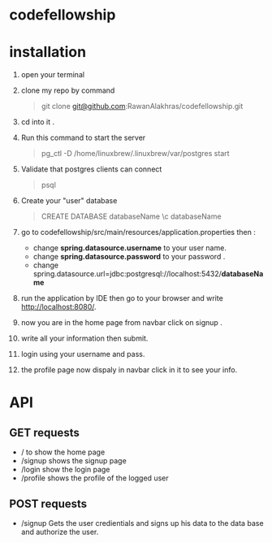 # codefellowship

# installation

1. open your terminal

2. clone my repo by command

    > git clone git@github.com:RawanAlakhras/codefellowship.git

3. cd into it .

4. Run this command to start the server

    > pg_ctl -D /home/linuxbrew/.linuxbrew/var/postgres start

5. Validate that postgres clients can connect
    > psql

6. Create your "user" database

    > CREATE DATABASE databaseName
    > \c databaseName

7. go to codefellowship/src/main/resources/application.properties then :

    * change **spring.datasource.username** to your user name.
    * change **spring.datasource.password** to your password .
    * change spring.datasource.url=jdbc:postgresql://localhost:5432/**databaseName**

8. run the application by IDE then go to your browser and write <http://localhost:8080/>.
9. now you are in the home page from navbar click on signup .
10. write all your information then submit.
11. login using your username and pass.
12. the profile page now dispaly in navbar click in it to see your info.

# API

## GET requests

* / to show the home page
* /signup shows the signup page
* /login show the login page
* /profile shows the profile of the logged user

## POST requests

* /signup Gets the user credientials and signs up his data to the data base and authorize the user.
